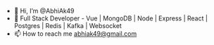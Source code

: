 - 👋 Hi, I’m @AbhiAk49
- 👀 Full Stack Developer - Vue | MongoDB | Node | Express | React | Postgres | Redis | Kafka | Websocket
- 📫 How to reach me abhiak49@gmail.com

<!---
AbhiAk49/AbhiAk49 is a ✨ special ✨ repository because its `README.md` (this file) appears on your GitHub profile.
You can click the Preview link to take a look at your changes.
--->
